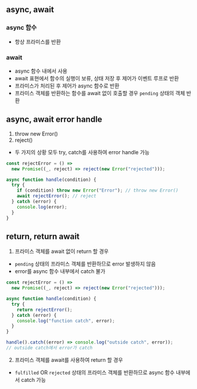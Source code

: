 ## async, await

### async 함수

- 항상 프라미스를 반환

### await

- async 함수 내에서 사용
- await 표현에서 함수의 실행이 보류, 상태 저장 후 제어가 이벤트 루프로 반환
- 프라미스가 처리된 후 제어가 async 함수로 반환
- 프라미스 객체를 반환하는 함수를 await 없이 호출할 경우 `pending` 상태의 객체 반환

## async, await error handle

1. throw new Error()
2. reject()

- 두 가지의 상황 모두 try, catch를 사용하여 error handle 가능

```javascript
const rejectError = () =>
  new Promise((_, reject) => reject(new Error("rejected")));

async function handle(condition) {
  try {
    if (condition) throw new Error("Error"); // throw new Error()
    await rejectError(); // reject
  } catch (error) {
    console.log(error);
  }
}
```

## return, return await

1. 프라미스 객체를 await 없이 return 할 경우

- `pending` 상태의 프라미스 객체를 반환하므로 error 발생하지 않음
- error를 async 함수 내부에서 catch 불가

```javascript
const rejectError = () =>
  new Promise((_, reject) => reject(new Error("rejected")));

async function handle(condition) {
  try {
    return rejectError();
  } catch (error) {
    console.log("function catch", error);
  }
}

handle().catch((error) => console.log("outside catch", error));
// outside catch에서 error가 catch
```

2. 프라미스 객체를 await를 사용하여 return 할 경우

- `fulfilled` OR `rejected` 상태의 프라미스 객체를 반환하므로 async 함수 내부에서 catch 가능
